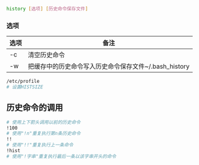 ```bash
history [选项] [历史命令保存文件]
```

### 选项

| 选项 | 备注                                                  |
| ---- | ----------------------------------------------------- |
| -c   | 清空历史命令                                          |
| -w   | 把缓存中的历史命令写入历史命令保存文件~/.bash_history |

```bash
/etc/profile
# 设置HISTSIZE
```

## 历史命令的调用

```bash
# 使用上下箭头调用以前的历史命令
!100
# 使用"!n"重复执行第n条历史命令
!!
# 使用"!!"重复执行上一条命令
!hist
# 使用"!字串"重复执行最后一条以该字串开头的命令
```
